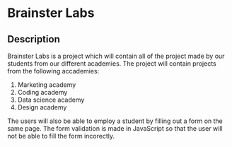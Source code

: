 # Brainster Labs

## Description

Brainster Labs is a project which will contain all of the project made by our students from our different academies.
The project will contain projects from the following accademies:

1. Marketing academy
2. Coding academy
3. Data science academy
4. Design academy

The users will also be able to employ a student by filling out a form on the same page.
The form validation is made in JavaScript so that the user will not be able to fill the form incorectly.
